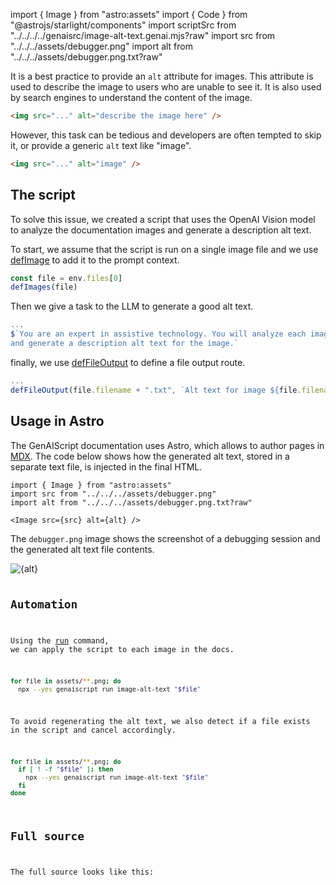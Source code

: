 
import { Image } from "astro:assets"
import { Code } from "@astrojs/starlight/components"
import scriptSrc from "../../../../genaisrc/image-alt-text.genai.mjs?raw"
import src from "../../../assets/debugger.png"
import alt from "../../../assets/debugger.png.txt?raw"

It is a best practice to provide an `alt` attribute for images.
This attribute is used to describe the image to users who are unable to see it.
It is also used by search engines to understand the content of the image.

```html "alt"
<img src="..." alt="describe the image here" />
```

However, this task can be tedious and developers are often tempted to skip it, or provide a generic `alt` text like "image".

```html
<img src="..." alt="image" />
```

## The script

To solve this issue, we created a script that uses the OpenAI Vision model to analyze the documentation
images and generate a description alt text.

To start, we assume that the script is run on a single image file
and we use [defImage](/genaiscript/reference/scripts/images) to add it to the prompt context.

```js title="image-alt-text.genai.mjs"
const file = env.files[0]
defImages(file)
```

Then we give a task to the LLM to generate a good alt text.

```js title="image-alt-text.genai.mjs" wrap
...
$`You are an expert in assistive technology. You will analyze each image
and generate a description alt text for the image.`
```

finally, we use [defFileOutput](/genaiscript/reference/scripts/file-ouput) to define
a file output route.

```js title="image-alt-text.genai.mjs" wrap
...
defFileOutput(file.filename + ".txt", `Alt text for image ${file.filename}`)
```

## Usage in Astro

The GenAIScript documentation uses Astro, which allows to author pages in [MDX](https://docs.astro.build/en/guides/markdown-content/).
The code below shows how the generated alt text, stored in a separate text file, is injected in the final HTML.

```mdx
import { Image } from "astro:assets"
import src from "../../../assets/debugger.png"
import alt from "../../../assets/debugger.png.txt?raw"

<Image src={src} alt={alt} />
```

The `debugger.png` image shows the screenshot of a debugging session and the generated alt text file contents.

<Image src={src} alt={alt} />

<Code code={alt} wrap={true} lang="txt" title="debugger.png.txt" />

## Automation

Using the [run](/genaiscript/reference/cli/run) command, we can apply the script to each image in the docs.

```sh
for file in assets/**.png; do
  npx --yes genaiscript run image-alt-text "$file"
```

To avoid regenerating the alt text, we also detect if a file exists in the script and cancel accordingly.

```sh title="image-alt-text.genai.mjs" wrap
for file in assets/**.png; do
  if [ ! -f "$file" ]; then
    npx --yes genaiscript run image-alt-text "$file"
  fi
done
```

## Full source

The full source looks like this:

<Code code={scriptSrc} wrap={true} lang="js" title="image-alt-text.genai.mjs" />
